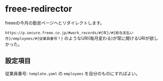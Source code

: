 # freee-redirector
freeeの今月の勤怠ページへとリダイレクトします。

`https://p.secure.freee.co.jp/#work_records/#{年}/#{給与支払い月}/employees/#{従業員番号？}`
のようなURI(毎月変わる)が常に開けるURIが欲しかった。

## 設定項目

従業員番号: `template.yaml` の `employees` を自分のものにすればよい。
